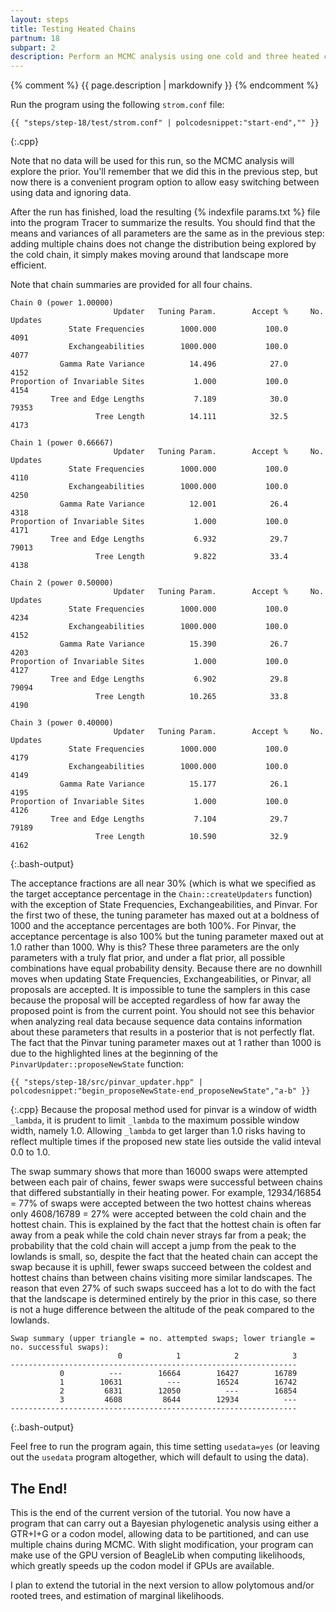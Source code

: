 ```yaml
---
layout: steps
title: Testing Heated Chains
partnum: 18
subpart: 2
description: Perform an MCMC analysis using one cold and three heated chains.
---
```

{% comment %}
{{ page.description | markdownify }}
{% endcomment %}

Run the program using the following `strom.conf` file:
~~~~~~
{{ "steps/step-18/test/strom.conf" | polcodesnippet:"start-end","" }}
~~~~~~
{:.cpp}

Note that no data will be used for this run, so the MCMC analysis will explore the prior. You'll remember that we did this in the previous step, but now there is a convenient program option to allow easy switching between using data and ignoring data. 

After the run has finished, load the resulting {% indexfile params.txt %} file into the program Tracer to summarize the results. You should find that the means and variances of all parameters are the same as in the previous step: adding multiple chains does not change the distribution being explored by the cold chain, it simply makes moving around that landscape more efficient.

Note that chain summaries are provided for all four chains.
~~~~~~
Chain 0 (power 1.00000)
                       Updater   Tuning Param.        Accept %     No. Updates
             State Frequencies        1000.000           100.0            4091
             Exchangeabilities        1000.000           100.0            4077
           Gamma Rate Variance          14.496            27.0            4152
Proportion of Invariable Sites           1.000           100.0            4154
         Tree and Edge Lengths           7.189            30.0           79353
                   Tree Length          14.111            32.5            4173

Chain 1 (power 0.66667)
                       Updater   Tuning Param.        Accept %     No. Updates
             State Frequencies        1000.000           100.0            4110
             Exchangeabilities        1000.000           100.0            4250
           Gamma Rate Variance          12.001            26.4            4318
Proportion of Invariable Sites           1.000           100.0            4171
         Tree and Edge Lengths           6.932            29.7           79013
                   Tree Length           9.822            33.4            4138

Chain 2 (power 0.50000)
                       Updater   Tuning Param.        Accept %     No. Updates
             State Frequencies        1000.000           100.0            4234
             Exchangeabilities        1000.000           100.0            4152
           Gamma Rate Variance          15.390            26.7            4203
Proportion of Invariable Sites           1.000           100.0            4127
         Tree and Edge Lengths           6.902            29.8           79094
                   Tree Length          10.265            33.8            4190

Chain 3 (power 0.40000)
                       Updater   Tuning Param.        Accept %     No. Updates
             State Frequencies        1000.000           100.0            4179
             Exchangeabilities        1000.000           100.0            4149
           Gamma Rate Variance          15.177            26.1            4195
Proportion of Invariable Sites           1.000           100.0            4126
         Tree and Edge Lengths           7.104            29.7           79189
                   Tree Length          10.590            32.9            4162
~~~~~~
{:.bash-output}

The acceptance fractions are all near 30% (which is what we specified as the target acceptance percentage in the `Chain::createUpdaters` function) with the exception of State Frequencies, Exchangeabilities, and Pinvar. For the first two of these, the tuning parameter has maxed out at a boldness of 1000 and the acceptance percentages are both 100%. For Pinvar, the acceptance percentage is also 100% but the tuning parameter maxed out at 1.0 rather than 1000. Why is this? These three parameters are the only parameters with a truly flat prior, and under a flat prior, all possible combinations have equal probability density. Because there are no downhill moves when updating State Frequencies, Exchangeabilities, or Pinvar, all proposals are accepted. It is impossible to tune the samplers in this case because the proposal will be accepted regardless of how far away the proposed point is from the current point. You should not see this behavior when analyzing real data because sequence data contains information about these parameters that results in a posterior that is not perfectly flat. The fact that the Pinvar tuning parameter maxes out at 1 rather than 1000 is due to the highlighted lines at the beginning of the `PinvarUpdater::proposeNewState` function:
~~~~~~
{{ "steps/step-18/src/pinvar_updater.hpp" | polcodesnippet:"begin_proposeNewState-end_proposeNewState","a-b" }}
~~~~~~
{:.cpp}
Because the proposal method used for pinvar is a window of width `_lambda`, it is prudent to limit `_lambda` to the maximum possible window width, namely 1.0. Allowing `_lambda` to get larger than 1.0 risks having to reflect multiple times if the proposed new state lies outside the valid inteval 0.0 to 1.0.

The swap summary shows that more than 16000 swaps were attempted between each pair of chains, fewer swaps were successful between chains that differed substantially in their heating power. For example, 12934/16854 = 77% of swaps were accepted between the two hottest chains whereas only 4608/16789 = 27% were accepted between the cold chain and the hottest chain. This is explained by the fact that the hottest chain is often far away from a peak while the cold chain never strays far from a peak; the probability that the cold chain will accept a jump from the peak to the lowlands is small, so, despite the fact that the heated chain can accept the swap because it is uphill, fewer swaps succeed between the coldest and hottest chains than between chains visiting more similar landscapes. The reason that even 27% of such swaps succeed has a lot to do with the fact that the landscape is determined entirely by the prior in this case, so there is not a huge difference between the altitude of the peak compared to the lowlands.
~~~~~~
Swap summary (upper triangle = no. attempted swaps; lower triangle = no. successful swaps):
                        0            1            2            3
----------------------------------------------------------------
           0          ---        16664        16427        16789
           1        10631          ---        16524        16742
           2         6831        12050          ---        16854
           3         4608         8644        12934          ---
----------------------------------------------------------------
~~~~~~
{:.bash-output}

Feel free to run the program again, this time setting `usedata=yes` (or leaving out the `usedata` program altogether, which will default to using the data).

## The End!

This is the end of the current version of the tutorial. You now have a program that can carry out a Bayesian phylogenetic analysis using either a GTR+I+G or a codon model, allowing data to be partitioned, and can use multiple chains during MCMC. With slight modification, your program can make use of the GPU version of BeagleLib when computing likelihoods, which greatly speeds up the codon model if GPUs are available.

I plan to extend the tutorial in the next version to allow polytomous and/or rooted trees, and estimation of marginal likelihoods.
